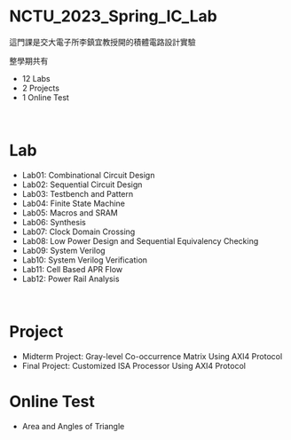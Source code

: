 NCTU_2023_Spring_IC_Lab
===
這門課是交大電子所李鎮宜教授開的積體電路設計實驗

整學期共有
- 12 Labs
- 2 Projects
- 1 Online Test

&emsp;

Lab
===
- Lab01: Combinational Circuit Design
- Lab02: Sequential Circuit Design
- Lab03: Testbench and Pattern
- Lab04: Finite State Machine
- Lab05: Macros and SRAM
- Lab06: Synthesis
- Lab07: Clock Domain Crossing
- Lab08: Low Power Design and Sequential Equivalency Checking
- Lab09: System Verilog
- Lab10: System Verilog Verification
- Lab11: Cell Based APR Flow
- Lab12: Power Rail Analysis 

&emsp;

Project
===
- Midterm Project: Gray-level Co-occurrence Matrix Using AXI4 Protocol
- Final Project: Customized ISA Processor Using AXI4 Protocol

Online Test
===
- Area and Angles of Triangle